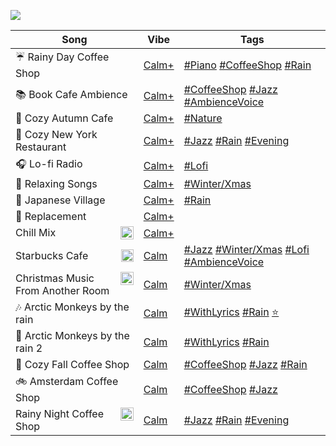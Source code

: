 ![](https://github.com/joanafonsogomes/AmbienceSongs/blob/main/Images/header.JPG)

| **Song**                                                                                                                                                  | **Vibe**                                                                                         | **Tags**                                                                                                                                                                                                                                                                                                                                                                                                   |
|-----------------------------------------------------------------------------------------------------------------------------------------------------------|--------------------------------------------------------------------------------------------------|------------------------------------------------------------------------------------------------------------------------------------------------------------------------------------------------------------------------------------------------------------------------------------------------------------------------------------------------------------------------------------------------------------|
| :umbrella: Rainy Day Coffee Shop                                                                                                                          | [Calm+](https://github.com/joanafonsogomes/AmbienceSongs/tree/main/Ambience_mds/Types/1_Calm%2B) | [#Piano](https://github.com/joanafonsogomes/AmbienceSongs/tree/main/Ambience_mds/Tags/Piano) [#CoffeeShop](https://github.com/joanafonsogomes/AmbienceSongs/tree/main/Ambience_mds/Tags/CoffeeShop) [#Rain](https://github.com/joanafonsogomes/AmbienceSongs/tree/main/Ambience_mds/Tags/Rain)                                                                                                             |
| :books: Book Cafe Ambience                                                                                                                                | [Calm+](https://github.com/joanafonsogomes/AmbienceSongs/tree/main/Ambience_mds/Types/1_Calm%2B) | [#CoffeeShop](https://github.com/joanafonsogomes/AmbienceSongs/tree/main/Ambience_mds/Tags/CoffeeShop) [#Jazz](https://github.com/joanafonsogomes/AmbienceSongs/tree/main/Ambience_mds/Tags/Jazz) [#AmbienceVoice](https://github.com/joanafonsogomes/AmbienceSongs/tree/main/Ambience_mds/Tags/AmbienceVoice)                                                                                             |
| :fallen_leaf: Cozy Autumn Cafe                                                                                                                            | [Calm+](https://github.com/joanafonsogomes/AmbienceSongs/tree/main/Ambience_mds/Types/1_Calm%2B) | [#Nature](https://github.com/joanafonsogomes/AmbienceSongs/tree/main/Ambience_mds/Tags/Nature)                                                                                                                                                                                                                                                                                                             |
| :wine_glass: Cozy New York Restaurant                                                                                                                     | [Calm+](https://github.com/joanafonsogomes/AmbienceSongs/tree/main/Ambience_mds/Types/1_Calm%2B) | [#Jazz](https://github.com/joanafonsogomes/AmbienceSongs/tree/main/Ambience_mds/Tags/Jazz) [#Rain](https://github.com/joanafonsogomes/AmbienceSongs/tree/main/Ambience_mds/Tags/Rain) [#Evening](https://github.com/joanafonsogomes/AmbienceSongs/tree/main/Ambience_mds/Tags/Evening)                                                                                                                     |
| :headphones: Lo-fi Radio                                                                                                                                  | [Calm+](https://github.com/joanafonsogomes/AmbienceSongs/tree/main/Ambience_mds/Types/1_Calm%2B) | [#Lofi](https://github.com/joanafonsogomes/AmbienceSongs/tree/main/Ambience_mds/Tags/Lofi)                                                                                                                                                                                                                                                                                                                 |
| :christmas_tree: Relaxing Songs                                                                                                                           | [Calm+](https://github.com/joanafonsogomes/AmbienceSongs/tree/main/Ambience_mds/Types/1_Calm%2B) | [#Winter/Xmas](https://github.com/joanafonsogomes/AmbienceSongs/tree/main/Ambience_mds/Tags/WinterXmas)                                                                                                                                                                                                                                                                                                    |
| :cherry_blossom: Japanese Village                                                                                                                         | [Calm+](https://github.com/joanafonsogomes/AmbienceSongs/tree/main/Ambience_mds/Types/1_Calm%2B) | [#Rain](https://github.com/joanafonsogomes/AmbienceSongs/tree/main/Ambience_mds/Tags/Rain)                                                                                                                                                                                                                                                                                                                 |
| :ear_of_rice: Replacement                                                                                                                                 | [Calm+](https://github.com/joanafonsogomes/AmbienceSongs/tree/main/Ambience_mds/Types/1_Calm%2B) |                                                                                                                                                                                                                                                                                                                                                                                                            |
| <img style="float: right"  width="21" src="https://github.com/joanafonsogomes/AmbienceSongs/blob/main/Images/chill-emoji.png"> Chill Mix                  | [Calm+](https://github.com/joanafonsogomes/AmbienceSongs/tree/main/Ambience_mds/Types/1_Calm%2B) |                                                                                                                                                                                                                                                                                                                                                                                                            |
| <img style="float: right"  width="20" src="https://github.com/joanafonsogomes/AmbienceSongs/blob/main/Images/starbucks2.png"> Starbucks Cafe              | [Calm](https://github.com/joanafonsogomes/AmbienceSongs/tree/main/Ambience_mds/Types/2_Calm)     | [#Jazz](https://github.com/joanafonsogomes/AmbienceSongs/tree/main/Ambience_mds/Tags/Jazz) [#Winter/Xmas](https://github.com/joanafonsogomes/AmbienceSongs/tree/main/Ambience_mds/Tags/WinterXmas) [#Lofi](https://github.com/joanafonsogomes/AmbienceSongs/tree/main/Ambience_mds/Tags/Lofi) [#AmbienceVoice](https://github.com/joanafonsogomes/AmbienceSongs/tree/main/Ambience_mds/Tags/AmbienceVoice) |
| <img style="float: right"  width="21" src="https://github.com/joanafonsogomes/AmbienceSongs/blob/main/Images/xmas.png"> Christmas Music From Another Room | [Calm](https://github.com/joanafonsogomes/AmbienceSongs/tree/main/Ambience_mds/Types/2_Calm)     | [#Winter/Xmas](https://github.com/joanafonsogomes/AmbienceSongs/tree/main/Ambience_mds/Tags/WinterXmas)                                                                                                                                                                                                                                                                                                    |
| :notes: Arctic Monkeys by the rain                                                                                                                        | [Calm](https://github.com/joanafonsogomes/AmbienceSongs/tree/main/Ambience_mds/Types/2_Calm)     | [#WithLyrics](https://github.com/joanafonsogomes/AmbienceSongs/tree/main/Ambience_mds/Tags/Lyrics) [#Rain](https://github.com/joanafonsogomes/AmbienceSongs/tree/main/Ambience_mds/Tags/Rain) [:star:](https://github.com/joanafonsogomes/AmbienceSongs/tree/main/Ambience_mds/Tags/Fav)                                                                                                                   |
| :monkey: Arctic Monkeys by the rain 2                                                                                                                     | [Calm](https://github.com/joanafonsogomes/AmbienceSongs/tree/main/Ambience_mds/Types/2_Calm)     | [#WithLyrics](https://github.com/joanafonsogomes/AmbienceSongs/tree/main/Ambience_mds/Tags/Lyrics) [#Rain](https://github.com/joanafonsogomes/AmbienceSongs/tree/main/Ambience_mds/Tags/Rain)                                                                                                                                                                                                              |
| :fallen_leaf: Cozy Fall Coffee Shop                                                                                                                       | [Calm](https://github.com/joanafonsogomes/AmbienceSongs/tree/main/Ambience_mds/Types/2_Calm)     | [#CoffeeShop](https://github.com/joanafonsogomes/AmbienceSongs/tree/main/Ambience_mds/Tags/CoffeeShop) [#Jazz](https://github.com/joanafonsogomes/AmbienceSongs/tree/main/Ambience_mds/Tags/Jazz) [#Rain](https://github.com/joanafonsogomes/AmbienceSongs/tree/main/Ambience_mds/Tags/Rain)                                                                                                               |
| :bike: Amsterdam Coffee Shop                                                                                                                              | [Calm](https://github.com/joanafonsogomes/AmbienceSongs/tree/main/Ambience_mds/Types/2_Calm)     | [#CoffeeShop](https://github.com/joanafonsogomes/AmbienceSongs/tree/main/Ambience_mds/Tags/CoffeeShop) [#Jazz](https://github.com/joanafonsogomes/AmbienceSongs/tree/main/Ambience_mds/Tags/Jazz)                                                                                                                                                                                                          |
| <img style="float: right"  width="21" src="https://github.com/joanafonsogomes/AmbienceSongs/blob/main/Images/rain_night.png"> Rainy Night Coffee Shop     | [Calm](https://github.com/joanafonsogomes/AmbienceSongs/tree/main/Ambience_mds/Types/2_Calm)     | [#Jazz](https://github.com/joanafonsogomes/AmbienceSongs/tree/main/Ambience_mds/Tags/Jazz) [#Rain](https://github.com/joanafonsogomes/AmbienceSongs/tree/main/Ambience_mds/Tags/Rain) [#Evening](https://github.com/joanafonsogomes/AmbienceSongs/tree/main/Ambience_mds/Tags/Evening)                                                                                                                     |
